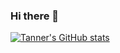 ### Hi there 👋

[![Tanner's GitHub stats](https://github-readme-stats.vercel.app/api?username=TannerCS&count_private=true)](https://github.com/anuraghazra/github-readme-stats)

<!--
**TannerCS/TannerCS** is a ✨ _special_ ✨ repository because its `README.md` (this file) appears on your GitHub profile.

Here are some ideas to get you started:

- 🔭 I’m currently working on ...
- 🌱 I’m currently learning ...
- 👯 I’m looking to collaborate on ...
- 🤔 I’m looking for help with ...
- 💬 Ask me about ...
- 📫 How to reach me: ...
- 😄 Pronouns: ...
- ⚡ Fun fact: ...
-->
